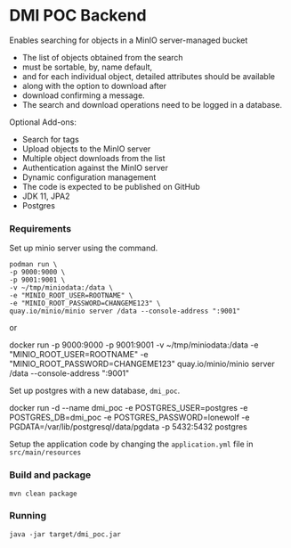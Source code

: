 # DMI POC Backend

Enables searching for objects in a MinIO server-managed bucket

- The list of objects obtained from the search
- must be sortable, by, name default,
- and for each individual object, detailed attributes should be available
- along with the option to download after
- download confirming a message.
- The search and download operations need to be logged in a database.


Optional Add-ons:
- Search for tags
- Upload objects to the MinIO server
- Multiple object downloads from the list
- Authentication against the MinIO server
- Dynamic configuration management
- The code is expected to be published on GitHub
- JDK 11, JPA2
- Postgres

### Requirements

Set up minio server using the command. 

    podman run \
    -p 9000:9000 \
    -p 9001:9001 \
    -v ~/tmp/miniodata:/data \
    -e "MINIO_ROOT_USER=ROOTNAME" \
    -e "MINIO_ROOT_PASSWORD=CHANGEME123" \
    quay.io/minio/minio server /data --console-address ":9001"

or

docker run -p 9000:9000 -p 9001:9001 -v ~/tmp/miniodata:/data -e "MINIO_ROOT_USER=ROOTNAME" -e "MINIO_ROOT_PASSWORD=CHANGEME123" quay.io/minio/minio server /data --console-address ":9001"

Set up postgres with a new database, `dmi_poc`.

docker run -d --name dmi_poc -e POSTGRES_USER=postgres -e POSTGRES_DB=dmi_poc -e POSTGRES_PASSWORD=lonewolf -e PGDATA=/var/lib/postgresql/data/pgdata -p 5432:5432 postgres

Setup the application code by changing the `application.yml` file in `src/main/resources`

### Build and package

    mvn clean package

### Running

    java -jar target/dmi_poc.jar
